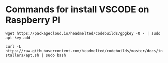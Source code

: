 # Commands for install VSCODE on Raspberry PI

`wget https://packagecloud.io/headmelted/codebuilds/gpgkey -O - | sudo apt-key add -`

`curl -L https://raw.githubusercontent.com/headmelted/codebuilds/master/docs/installers/apt.sh | sudo bash`

